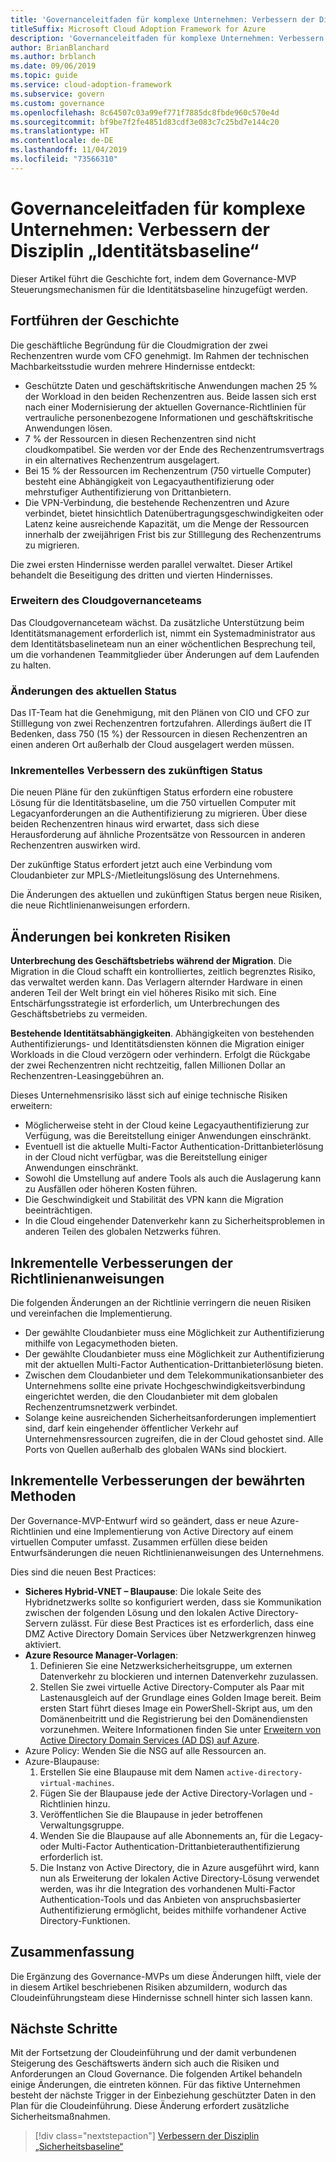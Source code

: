 ```yaml
---
title: 'Governanceleitfaden für komplexe Unternehmen: Verbessern der Disziplin „Identitätsbaseline“'
titleSuffix: Microsoft Cloud Adoption Framework for Azure
description: 'Governanceleitfaden für komplexe Unternehmen: Verbessern der Disziplin „Identitätsbaseline“'
author: BrianBlanchard
ms.author: brblanch
ms.date: 09/06/2019
ms.topic: guide
ms.service: cloud-adoption-framework
ms.subservice: govern
ms.custom: governance
ms.openlocfilehash: 8c64507c03a99ef771f7885dc8fbde960c570e4d
ms.sourcegitcommit: bf9be7f2fe4851d83cdf3e083c7c25bd7e144c20
ms.translationtype: HT
ms.contentlocale: de-DE
ms.lasthandoff: 11/04/2019
ms.locfileid: "73566310"
---
```

# <a name="governance-guide-for-complex-enterprises-improve-the-identity-baseline-discipline"></a>Governanceleitfaden für komplexe Unternehmen: Verbessern der Disziplin „Identitätsbaseline“

Dieser Artikel führt die Geschichte fort, indem dem Governance-MVP Steuerungsmechanismen für die Identitätsbaseline hinzugefügt werden.

## <a name="advancing-the-narrative"></a>Fortführen der Geschichte

Die geschäftliche Begründung für die Cloudmigration der zwei Rechenzentren wurde vom CFO genehmigt. Im Rahmen der technischen Machbarkeitsstudie wurden mehrere Hindernisse entdeckt:

- Geschützte Daten und geschäftskritische Anwendungen machen 25 % der Workload in den beiden Rechenzentren aus. Beide lassen sich erst nach einer Modernisierung der aktuellen Governance-Richtlinien für vertrauliche personenbezogene Informationen und geschäftskritische Anwendungen lösen.
- 7 % der Ressourcen in diesen Rechenzentren sind nicht cloudkompatibel. Sie werden vor der Ende des Rechenzentrumsvertrags in ein alternatives Rechenzentrum ausgelagert.
- Bei 15 % der Ressourcen im Rechenzentrum (750 virtuelle Computer) besteht eine Abhängigkeit von Legacyauthentifizierung oder mehrstufiger Authentifizierung von Drittanbietern.
- Die VPN-Verbindung, die bestehende Rechenzentren und Azure verbindet, bietet hinsichtlich Datenübertragungsgeschwindigkeiten oder Latenz keine ausreichende Kapazität, um die Menge der Ressourcen innerhalb der zweijährigen Frist bis zur Stilllegung des Rechenzentrums zu migrieren.

Die zwei ersten Hindernisse werden parallel verwaltet. Dieser Artikel behandelt die Beseitigung des dritten und vierten Hindernisses.

### <a name="expand-the-cloud-governance-team"></a>Erweitern des Cloudgovernanceteams

Das Cloudgovernanceteam wächst. Da zusätzliche Unterstützung beim Identitätsmanagement erforderlich ist, nimmt ein Systemadministrator aus dem Identitätsbaselineteam nun an einer wöchentlichen Besprechung teil, um die vorhandenen Teammitglieder über Änderungen auf dem Laufenden zu halten.

### <a name="changes-in-the-current-state"></a>Änderungen des aktuellen Status

Das IT-Team hat die Genehmigung, mit den Plänen von CIO und CFO zur Stilllegung von zwei Rechenzentren fortzufahren. Allerdings äußert die IT Bedenken, dass 750 (15 %) der Ressourcen in diesen Rechenzentren an einen anderen Ort außerhalb der Cloud ausgelagert werden müssen.

### <a name="incrementally-improve-the-future-state"></a>Inkrementelles Verbessern des zukünftigen Status

Die neuen Pläne für den zukünftigen Status erfordern eine robustere Lösung für die Identitätsbaseline, um die 750 virtuellen Computer mit Legacyanforderungen an die Authentifizierung zu migrieren. Über diese beiden Rechenzentren hinaus wird erwartet, dass sich diese Herausforderung auf ähnliche Prozentsätze von Ressourcen in anderen Rechenzentren auswirken wird.

Der zukünftige Status erfordert jetzt auch eine Verbindung vom Cloudanbieter zur MPLS-/Mietleitungslösung des Unternehmens.

Die Änderungen des aktuellen und zukünftigen Status bergen neue Risiken, die neue Richtlinienanweisungen erfordern.

## <a name="changes-in-tangible-risks"></a>Änderungen bei konkreten Risiken

**Unterbrechung des Geschäftsbetriebs während der Migration**. Die Migration in die Cloud schafft ein kontrolliertes, zeitlich begrenztes Risiko, das verwaltet werden kann. Das Verlagern alternder Hardware in einen anderen Teil der Welt bringt ein viel höheres Risiko mit sich. Eine Entschärfungsstrategie ist erforderlich, um Unterbrechungen des Geschäftsbetriebs zu vermeiden.

**Bestehende Identitätsabhängigkeiten**. Abhängigkeiten von bestehenden Authentifizierungs- und Identitätsdiensten können die Migration einiger Workloads in die Cloud verzögern oder verhindern. Erfolgt die Rückgabe der zwei Rechenzentren nicht rechtzeitig, fallen Millionen Dollar an Rechenzentren-Leasinggebühren an.

Dieses Unternehmensrisiko lässt sich auf einige technische Risiken erweitern:

- Möglicherweise steht in der Cloud keine Legacyauthentifizierung zur Verfügung, was die Bereitstellung einiger Anwendungen einschränkt.
- Eventuell ist die aktuelle Multi-Factor Authentication-Drittanbieterlösung in der Cloud nicht verfügbar, was die Bereitstellung einiger Anwendungen einschränkt.
- Sowohl die Umstellung auf andere Tools als auch die Auslagerung kann zu Ausfällen oder höheren Kosten führen.
- Die Geschwindigkeit und Stabilität des VPN kann die Migration beeinträchtigen.
- In die Cloud eingehender Datenverkehr kann zu Sicherheitsproblemen in anderen Teilen des globalen Netzwerks führen.

## <a name="incremental-improvement-of-the-policy-statements"></a>Inkrementelle Verbesserungen der Richtlinienanweisungen

Die folgenden Änderungen an der Richtlinie verringern die neuen Risiken und vereinfachen die Implementierung.

- Der gewählte Cloudanbieter muss eine Möglichkeit zur Authentifizierung mithilfe von Legacymethoden bieten.
- Der gewählte Cloudanbieter muss eine Möglichkeit zur Authentifizierung mit der aktuellen Multi-Factor Authentication-Drittanbieterlösung bieten.
- Zwischen dem Cloudanbieter und dem Telekommunikationsanbieter des Unternehmens sollte eine private Hochgeschwindigkeitsverbindung eingerichtet werden, die den Cloudanbieter mit dem globalen Rechenzentrumsnetzwerk verbindet.
- Solange keine ausreichenden Sicherheitsanforderungen implementiert sind, darf kein eingehender öffentlicher Verkehr auf Unternehmensressourcen zugreifen, die in der Cloud gehostet sind. Alle Ports von Quellen außerhalb des globalen WANs sind blockiert.

## <a name="incremental-improvement-of-the-best-practices"></a>Inkrementelle Verbesserungen der bewährten Methoden

Der Governance-MVP-Entwurf wird so geändert, dass er neue Azure-Richtlinien und eine Implementierung von Active Directory auf einem virtuellen Computer umfasst. Zusammen erfüllen diese beiden Entwurfsänderungen die neuen Richtlinienanweisungen des Unternehmens.

Dies sind die neuen Best Practices:

- **Sicheres Hybrid-VNET – Blaupause**: Die lokale Seite des Hybridnetzwerks sollte so konfiguriert werden, dass sie Kommunikation zwischen der folgenden Lösung und den lokalen Active Directory-Servern zulässt. Für diese Best Practices ist es erforderlich, dass eine DMZ Active Directory Domain Services über Netzwerkgrenzen hinweg aktiviert.
- **Azure Resource Manager-Vorlagen**:
    1. Definieren Sie eine Netzwerksicherheitsgruppe, um externen Datenverkehr zu blockieren und internen Datenverkehr zuzulassen.
    2. Stellen Sie zwei virtuelle Active Directory-Computer als Paar mit Lastenausgleich auf der Grundlage eines Golden Image bereit. Beim ersten Start führt dieses Image ein PowerShell-Skript aus, um den Domänenbeitritt und die Registrierung bei den Domänendiensten vorzunehmen. Weitere Informationen finden Sie unter [Erweitern von Active Directory Domain Services (AD DS) auf Azure](https://docs.microsoft.com/azure/architecture/reference-architectures/identity/adds-extend-domain).
- Azure Policy: Wenden Sie die NSG auf alle Ressourcen an.
- Azure-Blaupause:
    1. Erstellen Sie eine Blaupause mit dem Namen `active-directory-virtual-machines`.
    2. Fügen Sie der Blaupause jede der Active Directory-Vorlagen und -Richtlinien hinzu.
    3. Veröffentlichen Sie die Blaupause in jeder betroffenen Verwaltungsgruppe.
    4. Wenden Sie die Blaupause auf alle Abonnements an, für die Legacy- oder Multi-Factor Authentication-Drittanbieterauthentifizierung erforderlich ist.
    5. Die Instanz von Active Directory, die in Azure ausgeführt wird, kann nun als Erweiterung der lokalen Active Directory-Lösung verwendet werden, was ihr die Integration des vorhandenen Multi-Factor Authentication-Tools und das Anbieten von anspruchsbasierter Authentifizierung ermöglicht, beides mithilfe vorhandener Active Directory-Funktionen.

## <a name="conclusion"></a>Zusammenfassung

Die Ergänzung des Governance-MVPs um diese Änderungen hilft, viele der in diesem Artikel beschriebenen Risiken abzumildern, wodurch das Cloudeinführungsteam diese Hindernisse schnell hinter sich lassen kann.

## <a name="next-steps"></a>Nächste Schritte

Mit der Fortsetzung der Cloudeinführung und der damit verbundenen Steigerung des Geschäftswerts ändern sich auch die Risiken und Anforderungen an Cloud Governance. Die folgenden Artikel behandeln einige Änderungen, die eintreten können. Für das fiktive Unternehmen besteht der nächste Trigger in der Einbeziehung geschützter Daten in den Plan für die Cloudeinführung. Diese Änderung erfordert zusätzliche Sicherheitsmaßnahmen.

> [!div class="nextstepaction"]
> [Verbessern der Disziplin „Sicherheitsbaseline“](./security-baseline-improvement.md)
